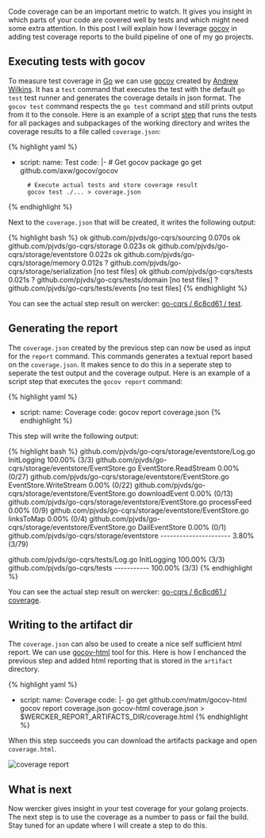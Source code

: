 Code coverage can be an important metric to watch. It gives you insight in which parts of your code are covered well by tests and which might need some extra attention. In this post I will explain how I leverage <a href="https://github.com/axw/gocov">gocov</a> in adding test coverage reports to the build pipeline of one of my go projects.

## Executing tests with gocov

To measure test coverage in [Go](http://golang.org) we can use [gocov](https://github.com/axw/gocov) created by [Andrew Wilkins](http://awilkins.id.au/). It has a `test` command that executes the test with the default `go test` test runner and generates the coverage details in json format. The `gocov test` command respects the `go test` command and still prints output from it to the console. Here is an example of a script [step](http://devcenter.wercker.com/articles/steps/) that runs the tests for all packages and subpackages of the working directory and writes the coverage results to a file called `coverage.json`:

{% highlight yaml %}
- script:
    name: Test
    code: |-
      # Get gocov package
        go get github.com/axw/gocov/gocov

        # Execute actual tests and store coverage result
        gocov test ./... > coverage.json
{% endhighlight %}

Next to the `coverage.json` that will be created, it writes the following output:

{% highlight bash %}
ok    github.com/pjvds/go-cqrs/sourcing 0.070s
ok    github.com/pjvds/go-cqrs/storage  0.023s
ok    github.com/pjvds/go-cqrs/storage/eventstore 0.022s
ok    github.com/pjvds/go-cqrs/storage/memory 0.012s
?     github.com/pjvds/go-cqrs/storage/serialization  [no test files]
ok    github.com/pjvds/go-cqrs/tests  0.021s
?     github.com/pjvds/go-cqrs/tests/domain [no test files]
?     github.com/pjvds/go-cqrs/tests/events [no test files]
{% endhighlight %}

You can see the actual step result on wercker: [go-cqrs / 6c8cd61 / test](https://app.wercker.com/#buildstep/51ffb8a9170dc79a480004e1).

## Generating the report

The `coverage.json` created by the previous step can now be used as input for the `report` command. This commands generates a textual report based on the `coverage.json`. It makes sence to do this in a seperate step to seperate the test output and the coverage output. Here is an example of a script step that executes the `gocov report` command:

{% highlight yaml %}
  - script:
        name: Coverage
        code: gocov report coverage.json
{% endhighlight %}

This step will write the following output:

{% highlight bash %}
github.com/pjvds/go-cqrs/storage/eventstore/Log.go         InitLogging            100.00% (3/3)
github.com/pjvds/go-cqrs/storage/eventstore/EventStore.go  EventStore.ReadStream   0.00% (0/27)
github.com/pjvds/go-cqrs/storage/eventstore/EventStore.go  EventStore.WriteStream  0.00% (0/22)
github.com/pjvds/go-cqrs/storage/eventstore/EventStore.go  downloadEvent           0.00% (0/13)
github.com/pjvds/go-cqrs/storage/eventstore/EventStore.go  processFeed             0.00% (0/9)
github.com/pjvds/go-cqrs/storage/eventstore/EventStore.go  linksToMap              0.00% (0/4)
github.com/pjvds/go-cqrs/storage/eventstore/EventStore.go  DailEventStore          0.00% (0/1)
github.com/pjvds/go-cqrs/storage/eventstore                ----------------------  3.80% (3/79)

github.com/pjvds/go-cqrs/tests/Log.go  InitLogging   100.00% (3/3)
github.com/pjvds/go-cqrs/tests         -----------   100.00% (3/3)
{% endhighlight %}

You can see the actual step result on wercker: [go-cqrs / 6c8cd61 / coverage](https://app.wercker.com/#buildstep/51ffb8a9170dc79a480004e2).

## Writing to the artifact dir

The `coverage.json` can also be used to create a nice self sufficient html report. We can use [gocov-html](https://github.com/matm/gocov-html) tool for this. Here is how I enchanced the previous step and added html reporting that is stored in the `artifact` directory.

{% highlight yaml %}
- script:
    name: Coverage
    code: |-
        go get github.com/matm/gocov-html
        gocov report coverage.json
        gocov-html coverage.json > $WERCKER_REPORT_ARTIFACTS_DIR/coverage.html
{% endhighlight %}

When this step succeeds you can download the artifacts package and open `coverage.html`.

![coverage report](http://f.cl.ly/items/3L160B140h222X3w3s1C/Screen%20Shot%202013-08-05%20at%205.23.27%20PM.png)

## What is next

Now wercker gives insight in your test coverage for your golang projects. The next step is to use the coverage as a number to pass or fail the build. Stay tuned for an update where I will create a step to do this.
